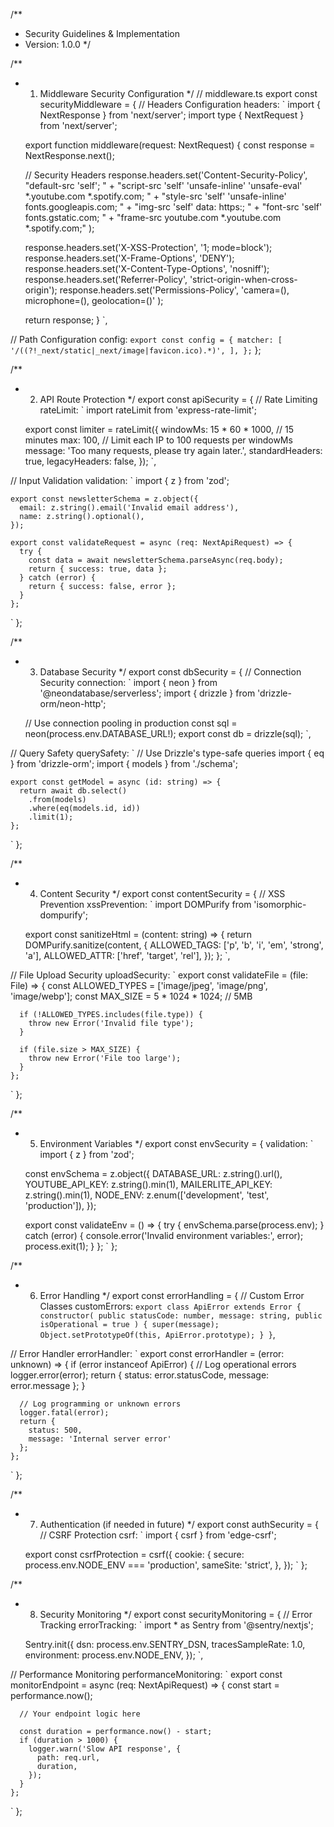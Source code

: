 /**
 * Security Guidelines & Implementation
 * Version: 1.0.0
 */

/**
 * 1. Middleware Security Configuration
 */
// middleware.ts
export const securityMiddleware = {
  // Headers Configuration
  headers: `
    import { NextResponse } from 'next/server';
    import type { NextRequest } from 'next/server';

    export function middleware(request: NextRequest) {
      const response = NextResponse.next();

      // Security Headers
      response.headers.set('Content-Security-Policy', 
        "default-src 'self'; " +
        "script-src 'self' 'unsafe-inline' 'unsafe-eval' *.youtube.com *.spotify.com; " +
        "style-src 'self' 'unsafe-inline' fonts.googleapis.com; " +
        "img-src 'self' data: https:; " +
        "font-src 'self' fonts.gstatic.com; " +
        "frame-src youtube.com *.youtube.com *.spotify.com;"
      );
      
      response.headers.set('X-XSS-Protection', '1; mode=block');
      response.headers.set('X-Frame-Options', 'DENY');
      response.headers.set('X-Content-Type-Options', 'nosniff');
      response.headers.set('Referrer-Policy', 'strict-origin-when-cross-origin');
      response.headers.set('Permissions-Policy', 
        'camera=(), microphone=(), geolocation=()'
      );

      return response;
    }
  `,

  // Path Configuration
  config: `
    export const config = {
      matcher: [
        '/((?!_next/static|_next/image|favicon.ico).*)',
      ],
    };
  `
};

/**
 * 2. API Route Protection
 */
export const apiSecurity = {
  // Rate Limiting
  rateLimit: `
    import rateLimit from 'express-rate-limit';
    
    export const limiter = rateLimit({
      windowMs: 15 * 60 * 1000, // 15 minutes
      max: 100, // Limit each IP to 100 requests per windowMs
      message: 'Too many requests, please try again later.',
      standardHeaders: true,
      legacyHeaders: false,
    });
  `,

  // Input Validation
  validation: `
    import { z } from 'zod';

    export const newsletterSchema = z.object({
      email: z.string().email('Invalid email address'),
      name: z.string().optional(),
    });

    export const validateRequest = async (req: NextApiRequest) => {
      try {
        const data = await newsletterSchema.parseAsync(req.body);
        return { success: true, data };
      } catch (error) {
        return { success: false, error };
      }
    };
  `
};

/**
 * 3. Database Security
 */
export const dbSecurity = {
  // Connection Security
  connection: `
    import { neon } from '@neondatabase/serverless';
    import { drizzle } from 'drizzle-orm/neon-http';

    // Use connection pooling in production
    const sql = neon(process.env.DATABASE_URL!);
    export const db = drizzle(sql);
  `,

  // Query Safety
  querySafety: `
    // Use Drizzle's type-safe queries
    import { eq } from 'drizzle-orm';
    import { models } from './schema';

    export const getModel = async (id: string) => {
      return await db.select()
        .from(models)
        .where(eq(models.id, id))
        .limit(1);
    };
  `
};

/**
 * 4. Content Security
 */
export const contentSecurity = {
  // XSS Prevention
  xssPrevention: `
    import DOMPurify from 'isomorphic-dompurify';

    export const sanitizeHtml = (content: string) => {
      return DOMPurify.sanitize(content, {
        ALLOWED_TAGS: ['p', 'b', 'i', 'em', 'strong', 'a'],
        ALLOWED_ATTR: ['href', 'target', 'rel'],
      });
    };
  `,

  // File Upload Security
  uploadSecurity: `
    export const validateFile = (file: File) => {
      const ALLOWED_TYPES = ['image/jpeg', 'image/png', 'image/webp'];
      const MAX_SIZE = 5 * 1024 * 1024; // 5MB

      if (!ALLOWED_TYPES.includes(file.type)) {
        throw new Error('Invalid file type');
      }

      if (file.size > MAX_SIZE) {
        throw new Error('File too large');
      }
    };
  `
};

/**
 * 5. Environment Variables
 */
export const envSecurity = {
  validation: `
    import { z } from 'zod';

    const envSchema = z.object({
      DATABASE_URL: z.string().url(),
      YOUTUBE_API_KEY: z.string().min(1),
      MAILERLITE_API_KEY: z.string().min(1),
      NODE_ENV: z.enum(['development', 'test', 'production']),
    });

    export const validateEnv = () => {
      try {
        envSchema.parse(process.env);
      } catch (error) {
        console.error('Invalid environment variables:', error);
        process.exit(1);
      }
    };
  `
};

/**
 * 6. Error Handling
 */
export const errorHandling = {
  // Custom Error Classes
  customErrors: `
    export class ApiError extends Error {
      constructor(
        public statusCode: number,
        message: string,
        public isOperational = true
      ) {
        super(message);
        Object.setPrototypeOf(this, ApiError.prototype);
      }
    }
  `,

  // Error Handler
  errorHandler: `
    export const errorHandler = (error: unknown) => {
      if (error instanceof ApiError) {
        // Log operational errors
        logger.error(error);
        return { 
          status: error.statusCode,
          message: error.message 
        };
      }

      // Log programming or unknown errors
      logger.fatal(error);
      return {
        status: 500,
        message: 'Internal server error'
      };
    };
  `
};

/**
 * 7. Authentication (if needed in future)
 */
export const authSecurity = {
  // CSRF Protection
  csrf: `
    import { csrf } from 'edge-csrf';

    export const csrfProtection = csrf({
      cookie: {
        secure: process.env.NODE_ENV === 'production',
        sameSite: 'strict',
      },
    });
  `
};

/**
 * 8. Security Monitoring
 */
export const securityMonitoring = {
  // Error Tracking
  errorTracking: `
    import * as Sentry from '@sentry/nextjs';

    Sentry.init({
      dsn: process.env.SENTRY_DSN,
      tracesSampleRate: 1.0,
      environment: process.env.NODE_ENV,
    });
  `,

  // Performance Monitoring
  performanceMonitoring: `
    export const monitorEndpoint = async (req: NextApiRequest) => {
      const start = performance.now();
      
      // Your endpoint logic here
      
      const duration = performance.now() - start;
      if (duration > 1000) {
        logger.warn('Slow API response', {
          path: req.url,
          duration,
        });
      }
    };
  `
};